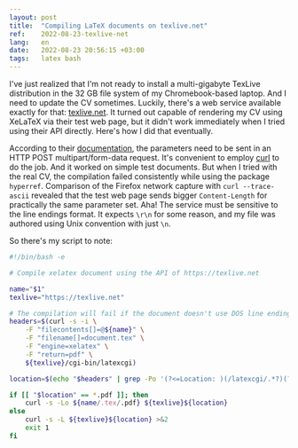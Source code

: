 ```yaml
---
layout: post
title:  "Compiling LaTeX documents on texlive.net"
ref:    2022-08-23-texlive-net
lang:   en
date:   2022-08-23 20:56:15 +03:00
tags:   latex bash
---
```


I've just realized that I'm not ready to install a multi-gigabyte TexLive
distribution in the 32&nbsp;GB file system of my Chromebook-based laptop.
And I need to update the CV sometimes. Luckily, there's a web service available
exactly for that: [texlive.net](https://texlive.net). It turned out capable of
rendering my CV using XeLaTeX via their test web page, but it didn't work
immediately when I tried using their API directly. Here's how I did that
eventually.

According to their
[documentation](https://davidcarlisle.github.io/latexcgi/#http-requests), the
parameters need to be sent in an HTTP POST multipart/form-data request. It's
convenient to employ [curl](https://curl.se) to do the job. And it worked on simple
test documents. But when I tried with the real CV, the compilation failed
consistently while using the package `hyperref`. Comparison of the Firefox network
capture with `curl --trace-ascii` revealed that the test web page sends
bigger `Content-Length` for practically the same parameter set. Aha! The
service must be sensitive to the line endings format. It expects `\r\n` for some
reason, and my file was authored using Unix convention with just `\n`.

So there's my script to note:

```bash
#!/bin/bash -e

# Compile xelatex document using the API of https://texlive.net

name="$1"
texlive="https://texlive.net"

# The compilation will fail if the document doesn't use DOS line endings CRLF
headers=$(curl -s -i \
    -F "filecontents[]=@${name}" \
    -F "filename[]=document.tex" \
    -F "engine=xelatex" \
    -F "return=pdf" \
    ${texlive}/cgi-bin/latexcgi)

location=$(echo "$headers" | grep -Po '(?<=Location: )(/latexcgi/.*?)(?=\r)')

if [[ "$location" == *.pdf ]]; then
    curl -s -Lo ${name/.tex/.pdf} ${texlive}${location}
else
    curl -s -L ${texlive}${location} >&2
    exit 1
fi
```
